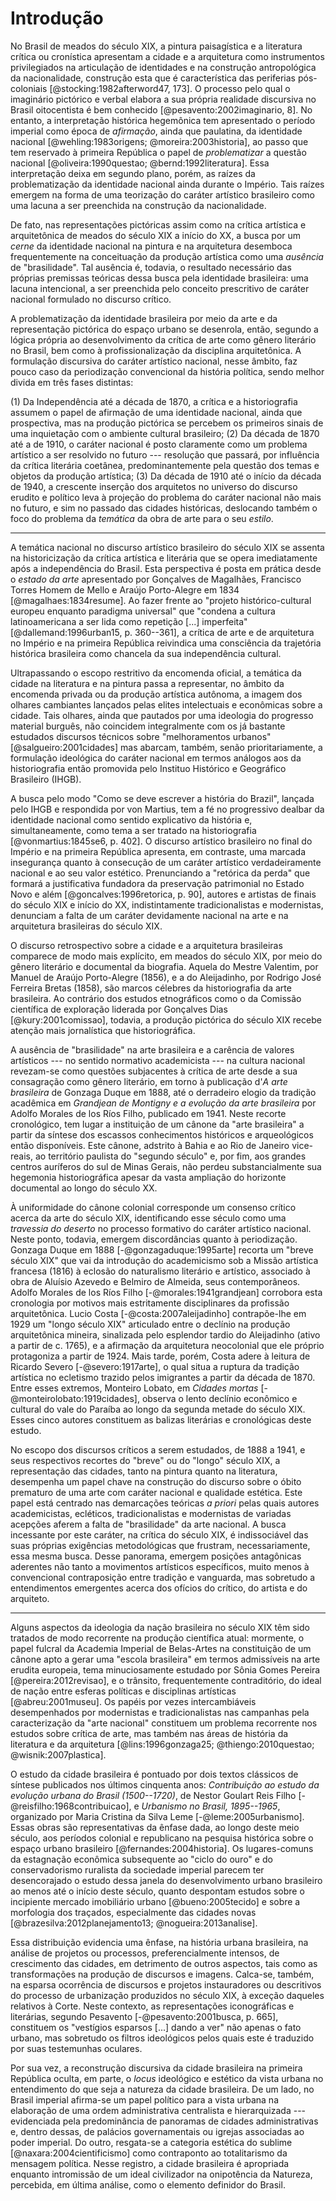 Introdução
==========

No Brasil de meados do século XIX, a pintura paisagística e a literatura
crítica ou cronística apresentam a cidade e a arquitetura como
instrumentos privilegiados na articulação de identidades e na construção
antropológica da nacionalidade, construção esta que é característica das
periferias pós-coloniais [@stocking:1982afterword47, 173]. O processo
pelo qual o imaginário pictórico e verbal elabora a sua própria
realidade discursiva no Brasil oitocentista é bem conhecido
[@pesavento:2002imaginario, 8]. No entanto, a interpretação histórica
hegemônica tem apresentado o período imperial como época de *afirmação*,
ainda que paulatina, da identidade nacional [@wehling:1983origens;
@moreira:2003historia], ao passo que tem reservado à primeira República
o papel de *problematizar* a questão nacional [@oliveira:1990questao;
@bernd:1992literatura]. Essa interpretação deixa em segundo plano,
porém, as raízes da problematização da identidade nacional ainda durante
o Império. Tais raízes emergem na forma de uma teorização do caráter
artístico brasileiro como uma lacuna a ser preenchida na construção da
nacionalidade.

De fato, nas representações pictóricas assim como na crítica artística e
arquitetônica de meados do século XIX a início do XX, a busca por um
*cerne* da identidade nacional na pintura e na arquitetura desemboca
frequentemente na conceituação da produção artística como uma *ausência*
de "brasilidade". Tal ausência é, todavia, o resultado necessário das
próprias premissas teóricas dessa busca pela identidade brasileira: uma
lacuna intencional, a ser preenchida pelo conceito prescritivo de
caráter nacional formulado no discurso crítico.

A problematização da identidade brasileira por meio da arte e da
representação pictórica do espaço urbano se desenrola, então, segundo a
lógica própria ao desenvolvimento da crítica de arte como gênero
literário no Brasil, bem como à profissionalização da disciplina
arquitetônica. A formulação discursiva do caráter artístico nacional,
nesse âmbito, faz pouco caso da periodização convencional da história
política, sendo melhor divida em três fases distintas:

(1) Da Independência até a década de 1870, a crítica e a historiografia
    assumem o papel de afirmação de uma identidade nacional, ainda que
    prospectiva, mas na produção pictórica se percebem os primeiros
    sinais de uma inquietação com o ambiente cultural brasileiro;
(2) Da década de 1870 até a de 1910, o caráter nacional é posto
    claramente como um problema artístico a ser resolvido no futuro ---
    resolução que passará, por influência da crítica literária coetânea,
    predominantemente pela questão dos temas e objetos da produção
    artística;
(3) Da década de 1910 até o início da década de 1940, a crescente
    inserção dos arquitetos no universo do discurso erudito e político
    leva à projeção do problema do caráter nacional não mais no futuro,
    e sim no passado das cidades históricas, deslocando também o foco do
    problema da *temática* da obra de arte para o seu *estilo*.

* * * *

A temática nacional no discurso artístico brasileiro do século
XIX se assenta na historicização da crítica artística e literária que
se opera imediatamente após a independência do Brasil. Esta
perspectiva é posta em prática desde o *estado da arte* apresentado
por Gonçalves de Magalhães, Francisco Torres Homem de Mello e Araújo
Porto-Alegre em 1834 [@magalhaes:1834resume]. Ao fazer frente ao
"projeto histórico-cultural europeu enquanto paradigma universal" que
"condena a cultura latinoamericana a ser lida como repetição [...]
imperfeita" [@dallemand:1996urban15, p. 360--361], a crítica de arte e
de arquitetura no Império e na primeira República reivindica uma
consciência da trajetória histórica brasileira como chancela da sua
independência cultural.

Ultrapassando o escopo restritivo da encomenda oficial, a temática da
cidade na literatura e na pintura passa a representar, no âmbito da
encomenda privada ou da produção artística autônoma, a imagem dos
olhares cambiantes lançados pelas elites intelectuais e econômicas
sobre a cidade. Tais olhares, ainda que pautados por uma ideologia do
progresso material burguês, não coincidem integralmente com os já
bastante estudados discursos técnicos sobre "melhoramentos urbanos"
[@salgueiro:2001cidades] mas abarcam, também, senão prioritariamente,
a formulação ideológica do caráter nacional em termos análogos aos da
historiografia então promovida pelo Instituo Histórico e Geográfico
Brasileiro (IHGB).

A busca pelo modo "Como se deve escrever a história do Brazil",
lançada pelo IHGB e respondida por von Martius, tem a fé no
progressivo dealbar da identidade nacional como sentido explicativo da
história e, simultaneamente, como tema a ser tratado na historiografia
[@vonmartius:1845se6, p. 402]. O discurso artístico brasileiro no
final do Império e na primeira República apresenta, em contraste, uma
marcada insegurança quanto à consecução de um caráter artístico
verdadeiramente nacional e ao seu valor estético. Prenunciando a
"retórica da perda" que formará a justificativa fundadora da
preservação patrimonial no Estado Novo e além
[@goncalves:1996retorica, p. 90], autores e artistas de finais do
século XIX e início do XX, indistintamente tradicionalistas e
modernistas, denunciam a falta de um caráter devidamente nacional na
arte e na arquitetura brasileiras do século XIX.

O discurso retrospectivo sobre a cidade e a arquitetura brasileiras
comparece de modo mais explícito, em meados do século XIX,
por meio do gênero literário e documental da biografia.
Aquela do Mestre Valentim, por Manuel de Araújo Porto-Alegre (1856), e
a do Aleijadinho, por Rodrigo José Ferreira Bretas (1858), são marcos
célebres da historiografia da arte brasileira.
Ao contrário dos estudos etnográficos como o da Comissão científica de
exploração liderada por Gonçalves Dias [@kury:2001comissao], todavia,
a produção pictórica do século XIX recebe atenção mais jornalística
que historiográfica.

A ausência de "brasilidade" na arte brasileira e a carência de valores
artísticos --- no sentido normativo academicista --- na cultura nacional
revezam-se como questões subjacentes à crítica de arte desde a sua
consagração como gênero literário, em torno à publicação d'*A arte
brasileira* de Gonzaga Duque em 1888, até o derradeiro elogio da
tradição acadêmica em *Grandjean de Montigny e a evolução da arte
brasileira* por Adolfo Morales de los Ríos Filho, publicado em 1941.
Neste recorte cronológico, tem lugar a instituição de um cânone da "arte
brasileira" a partir da síntese dos escassos conhecimentos históricos e
arqueológicos então disponíveis. Este cânone, adstrito à Bahia e ao Rio
de Janeiro vice-reais, ao território paulista do "segundo século" e, por
fim, aos grandes centros auríferos do sul de Minas Gerais, não perdeu
substancialmente sua hegemonia historiográfica apesar da vasta ampliação
do horizonte documental ao longo do século XX.

À uniformidade do cânone colonial corresponde um consenso crítico
acerca da arte do século XIX, identificando esse século como uma
*travessia do deserto* no processo formativo do caráter artístico
nacional. Neste ponto, todavia, emergem discordâncias quanto à
periodização. Gonzaga Duque em 1888 [-@gonzagaduque:1995arte] recorta
um "breve século XIX" que vai da introdução do academicismo sob a
Missão artística francesa (1816) à eclosão do naturalismo literário e
artístico, associado à obra de Aluísio Azevedo e Belmiro de Almeida,
seus contemporâneos. Adolfo Morales de los Ríos Filho
[-@morales:1941grandjean] corrobora esta cronologia por motivos mais
estritamente disciplinares da profissão arquitetônica. Lucio Costa
[-@costa:2007aleijadinho] contrapõe-lhe em 1929 um "longo século XIX"
articulado entre o declínio na produção arquitetônica mineira,
sinalizada pelo esplendor tardio do Aleijadinho (ativo a partir de
c. 1765), e a afirmação da arquitetura neocolonial que ele próprio
protagoniza a partir de 1924. Mais tarde, porém, Costa adere à leitura
de Ricardo Severo [-@severo:1917arte], o qual situa a ruptura da
tradição artística no ecletismo trazido pelos imigrantes a partir da
década de 1870. Entre esses extremos, Monteiro Lobato, em *Cidades
mortas* [-@monteirolobato:1919cidades], observa o lento declínio
econômico e cultural do vale do Paraíba ao longo da segunda metade do
século XIX. Esses cinco autores constituem as balizas literárias e
cronológicas deste estudo.

No escopo dos discursos críticos a serem estudados, de 1888 a 1941, e
seus respectivos recortes do "breve" ou do "longo" século XIX, 
a representação das cidades, tanto na pintura quanto na literatura,
desempenha um papel chave na construção do discurso sobre o óbito
prematuro de uma arte com caráter nacional e qualidade estética. Este
papel está centrado nas demarcações teóricas *a priori* pelas quais
autores academicistas, ecléticos, tradicionalistas e modernistas de
variadas acepções aferem a falta de "brasilidade" da arte nacional.
A busca incessante por este caráter, na crítica
do século XIX, é indissociável das suas próprias exigências
metodológicas que frustram, necessariamente, essa mesma busca. Desse
panorama, emergem posições antagônicas aderentes não tanto a movimentos
artísticos específicos, muito menos à convencional contraposição entre
tradição e vanguarda, mas sobretudo a entendimentos emergentes acerca
dos ofícios do crítico, do artista e do arquiteto.

* * * *

Alguns aspectos da ideologia da nação brasileira no século XIX têm
sido tratados de modo recorrente na produção científica atual:
mormente, o papel fulcral da Academia Imperial de Belas-Artes na
constituição de um cânone apto a gerar uma "escola brasileira" em
termos admissíveis na arte erudita europeia, tema minuciosamente
estudado por Sônia Gomes Pereira [@pereira:2012revisao], e o trânsito,
frequentemente contraditório, do ideal de nação entre esferas
políticas e disciplinas artísticas [@abreu:2001museu]. Os papéis por
vezes intercambiáveis desempenhados por modernistas e tradicionalistas
nas campanhas pela caracterização da "arte nacional" constituem um
problema recorrente nos estudos sobre crítica de arte, mas também nas
áreas de história da literatura e da arquitetura [@lins:1996gonzaga25;
@thiengo:2010questao; @wisnik:2007plastica].

O estudo da cidade brasileira é pontuado por dois textos clássicos de
síntese publicados nos últimos cinquenta anos: *Contribuição ao estudo
da evolução urbana do Brasil (1500--1720)*, de Nestor Goulart Reis
Filho [-@reisfilho:1968contribuicao], e *Urbanismo no Brasil,
1895--1965*, organizado por Maria Cristina da Silva Leme
[-@leme:2005urbanismo]. Essas obras são representativas da ênfase
dada, ao longo deste meio século, aos períodos colonial e republicano
na pesquisa histórica sobre o espaço urbano brasileiro
[@fernandes:2004historia]. Os lugares-comuns da estagnação econômica
subsequente ao "ciclo do ouro" e do conservadorismo ruralista da
sociedade imperial parecem ter desencorajado o estudo dessa janela do
desenvolvimento urbano brasileiro ao menos até o início deste século,
quanto despontam estudos sobre o incipiente mercado imobiliário urbano
[@bueno:2005tecido] e sobre a morfologia dos traçados, especialmente
das cidades novas [@brazesilva:2012planejamento13;
@nogueira:2013analise].

Essa distribuição evidencia uma ênfase, na história urbana brasileira,
na análise de projetos ou processos, preferencialmente intensos,
de crescimento das cidades, em detrimento de outros aspectos, tais
como as transformações na produção de discursos e imagens. Calca-se,
também, na esparsa ocorrência de discursos e projetos instauradores ou
descritivos do processo de urbanização produzidos no século XIX, à
exceção daqueles relativos à Corte. Neste contexto, as representações
iconográficas e literárias, segundo Pesavento [-@pesavento:2001busca,
p. 665], constituem os "vestígios esparsos [...] dando a ver" não
apenas o fato urbano, mas sobretudo os filtros ideológicos pelos quais
este é traduzido por suas testemunhas oculares.

Por sua vez, a reconstrução discursiva da cidade brasileira na
primeira República oculta, em parte, o *locus* ideológico e estético
da vista urbana no entendimento do que seja a natureza da cidade
brasileira. De um lado, no Brasil imperial afirma-se um papel político
para a vista urbana na elaboração de uma ordem administrativa
centralista e hierarquizada --- evidenciada pela predominância de
panoramas de cidades administrativas e, dentro dessas, de palácios
governamentais ou igrejas associadas ao poder imperial. Do outro,
resgata-se a categoria estética do sublime [@naxara:2004cientificismo]
como contraponto ao totalitarismo da mensagem política. Nesse
registro, a cidade brasileira é apropriada enquanto intromissão de um
ideal civilizador na onipotência da Natureza, percebida, em última
análise, como o elemento definidor do Brasil.

